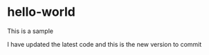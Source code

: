 # hello-world
This is a sample

I have updated the latest code and this is the new version to commit
